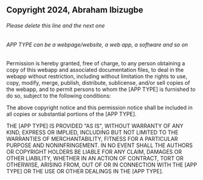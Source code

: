 ## Copyright 2024, Abraham Ibizugbe

###### Please delete this line and the next one

###### APP TYPE can be a webpage/website, a web app, a software and so on

Permission is hereby granted, free of charge, to any person obtaining a copy of this webapp and associated documentation files, to deal in the webapp without restriction, including without limitation the rights to use, copy, modify, merge, publish, distribute, sublicense, and/or sell copies of the webapp, and to permit persons to whom the [APP TYPE] is furnished to do so, subject to the following conditions:

The above copyright notice and this permission notice shall be included in all copies or substantial portions of the [APP TYPE].

THE [APP TYPE] IS PROVIDED "AS IS", WITHOUT WARRANTY OF ANY KIND, EXPRESS OR IMPLIED, INCLUDING BUT NOT LIMITED TO THE WARRANTIES OF MERCHANTABILITY, FITNESS FOR A PARTICULAR PURPOSE AND NONINFRINGEMENT. IN NO EVENT SHALL THE AUTHORS OR COPYRIGHT HOLDERS BE LIABLE FOR ANY CLAIM, DAMAGES OR OTHER LIABILITY, WHETHER IN AN ACTION OF CONTRACT, TORT OR OTHERWISE, ARISING FROM, OUT OF OR IN CONNECTION WITH THE [APP TYPE] OR THE USE OR OTHER DEALINGS IN THE [APP TYPE].
